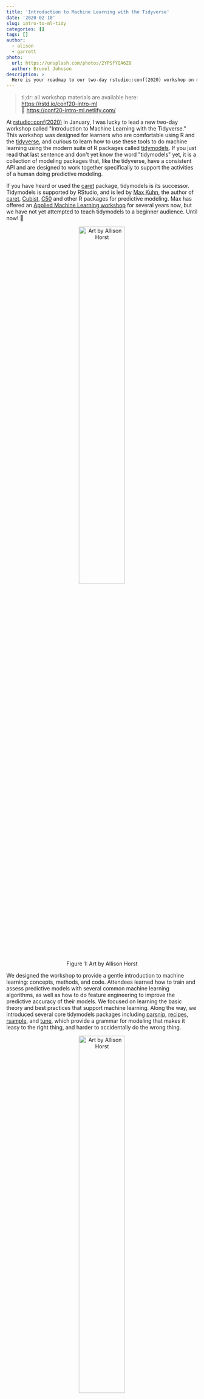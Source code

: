 ```yaml
---
title: 'Introduction to Machine Learning with the Tidyverse'
date: '2020-02-10'
slug: intro-to-ml-tidy
categories: []
tags: []
author:
  - alison
  - garrett
photo:
  url: https://unsplash.com/photos/2YPSfYQA6Z0
  author: Brunel Johnson
description: >
  Here is your roadmap to our two-day rstudio::conf(2020) workshop on machine learning with the tidyverse and tidymodels.
---
```




> tl;dr: all workshop materials are available here: <br>
> <i class="fab fa-github"></i> https://rstd.io/conf20-intro-ml <br>
> 🔗 https://conf20-intro-ml.netlify.com/

At [rstudio::conf(2020)](https://rstd.io/conf) in January, I was lucky to lead a new two-day workshop called "Introduction to Machine Learning with the Tidyverse." This workshop was designed for learners who are comfortable using R and the [tidyverse](https://www.tidyverse.org/), and curious to learn how to use these tools to do machine learning using the modern suite of R packages called [tidymodels](https://github.com/tidymodels). If you just read that last sentence and don't yet know the word "tidymodels" yet, it is a collection of modeling packages that, like the tidyverse, have a consistent API and are designed to work together specifically to support the activities of a human doing predictive modeling.

If you have heard or used the [caret](https://cran.r-project.org/web/packages/caret/caret.pdf) package, tidymodels is its successor. Tidymodels is supported by RStudio, and is led by [Max Kuhn](https://twitter.com/topepos), the author of [caret](https://cran.r-project.org/web/packages/caret/caret.pdf), [Cubist](https://cran.r-project.org/web/packages/Cubist/index.html), [C50](https://cran.r-project.org/web/packages/C50/C50.pdf) and other R packages for predictive modeling. Max has offered an [Applied Machine Learning workshop](https://github.com/tidymodels/aml-training) for several years now, but we have not yet attempted to teach tidymodels to a beginner audience. Until now! 🎉

<div class="figure" style="text-align: center">
<a href="https://github.com/allisonhorst/stats-illustrations" target="_blank"><img src="parsnip.png" alt="Art by Allison Horst" width="49%" /></a>
<p class="caption">Figure 1: Art by Allison Horst</p>
</div>

We designed the workshop to provide a gentle introduction to machine learning: concepts, methods, and code. Attendees learned how to train and assess predictive models with several common machine learning algorithms, as well as how to do feature engineering to improve the predictive accuracy of their models. We focused on learning the basic theory and best practices that support machine learning. Along the way, we introduced several core tidymodels packages including [parsnip][parsnip], [recipes][recipes], [rsample][rsample], and [tune][tune], which provide a grammar for modeling that makes it ieasy to the right thing, and harder to accidentally do the wrong thing. 

<div class="figure" style="text-align: center">
<a href="https://github.com/allisonhorst/stats-illustrations" target="_blank"><img src="recipes.png" alt="Art by Allison Horst" width="49%" /></a>
<p class="caption">Figure 2: Art by Allison Horst</p>
</div>



## Prerequisite knowledge

Before workshops for this year's conf were announced, we framed two questions to help potential learners gauge whether this workshop was the right one for them:

---

+ Can you use mutate and purrr to transform a data frame that contains list columns?

+ Can you use the ggplot2 package to make a large variety of graphs?

If you answered "no" to either question, you can brush up on these topics by working through the online tutorials at https://rstudio.cloud/learn/primers.

---

These questions were driven by the fact that when we started developing the workshop, using tidymodels required fairly advanced [purrr](https://purrr.tidyverse.org/) skills; see an end-to-end code example from Max's Applied Machine Learning workshop at rstudio::conf(2019) [here](https://github.com/topepo/rstudio-conf-2019/blob/2aaf4c24cd90cfa91cf2cdde256d68341f21133b/Materials/Part_2_Basic_Principles.R#L137-L212). 

However, between the time we first conceived of the workshop and when we taught it, a lot of the tidymodels API had changed (for the better). In hindsight, I would reframe with these questions *(rationale in italics)*:

+ Have you used R for statistics, that is, doing hypothesis tests or another kind of inferential modeling? *Comfort with at least `lm` and hopefully more packages/functions for modeling is helpful.*

+ Can you use the [pipe operator](https://r4ds.had.co.nz/transform.html#combining-multiple-operations-with-the-pipe) to combine a sequence of functions to transform objects in R (like a data frame)? *Tidymodels code uses pipes, but tends to be more for combining functions within a single package rather than across packages.*

+ Can you work with tibbles (or data frames) that contain [list columns](https://r4ds.had.co.nz/many-models.html#list-columns-1)? *Tidymodels code generally returns tibbles, often with list columns that you need to get comfortable with.*

+ Can you use [`dplyr::select()` helper functions](https://tidyselect.r-lib.org/reference/select_helpers.html)? *This helps when composing [recipes][recipes] for feature engineering.*


## Packages

We set up [RStudio Server Pro](https://rstudio.com/products/rstudio-server-pro/) workspaces for all workshop attendees, which provided more horsepower for running some of the more computationally intensive models, and which came pre-loaded with all the workshop exercises as R Markdown files and the packages needed to do them pre-installed. For those who wished to follow along on their local machine, we provided the packages needed as [prework](https://conf20-intro-ml.netlify.com/prework/).

The code made heavy use of packages from the [tidyverse](https://tidyverse.tidyverse.org/) and [tidymodels](https://tidymodels.github.io/tidymodels/):


```r
install.packages(c("tidyverse", "tidymodels"))
```

Like the [tidyverse](https://tidyverse.tidyverse.org/), [tidymodels](https://tidymodels.github.io/tidymodels/) is a meta-package that bundles most of the building blocks we needed:


```r
library(tidymodels)
```

```
## ── Attaching packages ───────────────────────────────────────────────────────────────────────── tidymodels 0.0.3 ──
```

```
## ✓ broom     0.5.3          ✓ purrr     0.3.3     
## ✓ dials     0.0.4          ✓ recipes   0.1.9     
## ✓ dplyr     0.8.3          ✓ rsample   0.0.5     
## ✓ ggplot2   3.2.1          ✓ tibble    2.1.3     
## ✓ infer     0.5.1          ✓ yardstick 0.0.4     
## ✓ parsnip   0.0.4.9000
```

```
## ── Conflicts ──────────────────────────────────────────────────────────────────────────── tidymodels_conflicts() ──
## x purrr::discard()    masks scales::discard()
## x dplyr::filter()     masks stats::filter()
## x dplyr::lag()        masks stats::lag()
## x ggplot2::margin()   masks dials::margin()
## x recipes::step()     masks stats::step()
## x recipes::yj_trans() masks scales::yj_trans()
```

Two tidymodels packages were not yet on CRAN at the time of the workshop. We installed the development versions of [workflows][workflows] and [tune][tune] from GitHub.


```r
# install once per machine
install.packages("remotes")
remotes::install_github(c("tidymodels/workflows",
                          "tidymodels/tune"))

# load once per work session
library(workflows)
library(tune)
```

We also used some non-tidymodels packages as well:


```r
install.packages(c("kknn", "rpart", "rpart.plot", "rattle", 
                   "AmesHousing", "ranger", "partykit", "vip"))

# and

remotes::install_github("tidymodels/modeldata")
```

## Teaching Infrastructure

+ **RStudio Server Pro:** Our [RStudio Server Pro](https://rstudio.com/products/rstudio-server-pro/) workspaces used Amazon compute optimized [`c5.large` instances](https://aws.amazon.com/ec2/instance-types/) with 2 vCPUs and 4 GiB memory for each learner.

+ **Slides:** I used the [xaringan package](https://github.com/yihui/xaringan) to build all my slides in R Markdown. For a tutorial, you can see my rstudio::conf(2019) workshop slides [here](https://arm.rbind.io/slides/xaringan.html#1). I also highly recommend the [countdown package](https://pkg.garrickadenbuie.com/countdown/#1), which I used to create the exercise timers ⌛.

+ **Workshop website:** I used the [blogdown R package](https://bookdown.org/yihui/blogdown/) to build the [website](https://conf20-intro-ml.netlify.com), with the [Hugo academic theme](https://themes.gohugo.io/academic/) with a custom CSS designed by [Desirée De Leon](http://desiree.rbind.io/). If you want to re-use my workshop website (you'll need [GitHub](https://github.com/) and [Netlify](https://www.netlify.com/) accounts), click on *Deploy to Netlify* button at the top of my [`README`](https://github.com/rstudio-conf-2020/intro-to-ml-tidy/blob/master/README.md) 🚀

In the rest of this post, I'll walk you through the materials available through the [workshop website](https://conf20-intro-ml.netlify.com/):

<iframe src="https://conf20-intro-ml.netlify.com/" width="100%" height="400px"></iframe>

## Materials

The workshop consisted of 8 sessions. In each session, we presented slides interspersed with timed coding exercises.

<!--
| session | slides                                 | Exercises + Solutions                   | 
|---------|----------------------------------------|-----------------------------------------|
| 00      | [Welcome & Introductions][00-slides]   |                                         |
| 01      | [Predicting][01-slides]                | [Exercises][01-ex], [Solutions][01-sol] |
| 02      | [Classifying][02-slides]               | [Exercises][02-ex], [Solutions][02-sol] |
| 03      | [Sampling & Resampling][03-slides]     |                                         |
| 04      | [Ensembling][04-slides]                | [Exercises][04-ex], [Solutions][04-sol] |
| 05      | [Workflows][05-slides]                 | [Exercises][05-ex], [Solutions][05-sol] |
| 06      | [Recipes][06-slides]                   | [Exercises][06-ex], [Solutions][06-sol] |
| 07      | [Cross-validation][07-slides]          | [Exercises][07-ex], [Solutions][07-sol] |
| 08      | [Tuning][08-slides]                    | [Exercises][08-ex], [Solutions][08-sol] |
-->

<!--html_preserve--><style>html {
  font-family: -apple-system, BlinkMacSystemFont, 'Segoe UI', Roboto, Oxygen, Ubuntu, Cantarell, 'Helvetica Neue', 'Fira Sans', 'Droid Sans', Arial, sans-serif;
}

#fdkjztyyhi .gt_table {
  display: table;
  border-collapse: collapse;
  margin-left: auto;
  /* table.margin.left */
  margin-right: auto;
  /* table.margin.right */
  color: #333333;
  font-size: 16px;
  /* table.font.size */
  background-color: #FFFFFF;
  /* table.background.color */
  width: auto;
  /* table.width */
  border-top-style: solid;
  /* table.border.top.style */
  border-top-width: 2px;
  /* table.border.top.width */
  border-top-color: #A8A8A8;
  /* table.border.top.color */
  border-bottom-style: solid;
  /* table.border.bottom.style */
  border-bottom-width: 2px;
  /* table.border.bottom.width */
  border-bottom-color: #A8A8A8;
  /* table.border.bottom.color */
}

#fdkjztyyhi .gt_heading {
  background-color: #FFFFFF;
  /* heading.background.color */
  border-bottom-color: #FFFFFF;
  /* table.background.color */
  border-left-style: hidden;
  /* heading.border.lr.style */
  border-left-width: 1px;
  /* heading.border.lr.width */
  border-left-color: #D3D3D3;
  /* heading.border.lr.color */
  border-right-style: hidden;
  /* heading.border.lr.style */
  border-right-width: 1px;
  /* heading.border.lr.width */
  border-right-color: #D3D3D3;
  /* heading.border.lr.color */
}

#fdkjztyyhi .gt_title {
  color: #333333;
  font-size: 125%;
  /* heading.title.font.size */
  font-weight: initial;
  /* heading.title.font.weight */
  padding-top: 4px;
  /* heading.top.padding - not yet used */
  padding-bottom: 4px;
  border-bottom-color: #FFFFFF;
  /* table.background.color */
  border-bottom-width: 0;
}

#fdkjztyyhi .gt_subtitle {
  color: #333333;
  font-size: 85%;
  /* heading.subtitle.font.size */
  font-weight: initial;
  /* heading.subtitle.font.weight */
  padding-top: 0;
  padding-bottom: 4px;
  /* heading.bottom.padding - not yet used */
  border-top-color: #FFFFFF;
  /* table.background.color */
  border-top-width: 0;
}

#fdkjztyyhi .gt_bottom_border {
  border-bottom-style: solid;
  /* heading.border.bottom.style */
  border-bottom-width: 2px;
  /* heading.border.bottom.width */
  border-bottom-color: #D3D3D3;
  /* heading.border.bottom.color */
}

#fdkjztyyhi .gt_column_spanner {
  border-bottom-style: solid;
  border-bottom-width: 2px;
  border-bottom-color: #D3D3D3;
  padding-top: 4px;
  padding-bottom: 4px;
}

#fdkjztyyhi .gt_col_headings {
  border-top-style: solid;
  /* column_labels.border.top.style */
  border-top-width: 2px;
  /* column_labels.border.top.width */
  border-top-color: #D3D3D3;
  /* column_labels.border.top.color */
  border-bottom-style: solid;
  /* column_labels.border.bottom.style */
  border-bottom-width: 2px;
  /* column_labels.border.bottom.width */
  border-bottom-color: #D3D3D3;
  /* column_labels.border.bottom.color */
  border-left-style: none;
  /* column_labels.border.lr.style */
  border-left-width: 1px;
  /* column_labels.border.lr.width */
  border-left-color: #D3D3D3;
  /* column_labels.border.lr.color */
  border-right-style: none;
  /* column_labels.border.lr.style */
  border-right-width: 1px;
  /* column_labels.border.lr.width */
  border-right-color: #D3D3D3;
  /* column_labels.border.lr.color */
}

#fdkjztyyhi .gt_col_heading {
  color: #333333;
  background-color: #FFFFFF;
  /* column_labels.background.color */
  font-size: 100%;
  /* column_labels.font.size */
  font-weight: initial;
  /* column_labels.font.weight */
  text-transform: inherit;
  /* column_labels.text_transform */
  vertical-align: middle;
  padding: 5px;
  margin: 10px;
  overflow-x: hidden;
}

#fdkjztyyhi .gt_sep_right {
  border-right: 5px solid #FFFFFF;
}

#fdkjztyyhi .gt_group_heading {
  padding: 8px;
  /* row_group.padding */
  color: #333333;
  background-color: #FFFFFF;
  /* row_group.background.color */
  font-size: 100%;
  /* row_group.font.size */
  font-weight: initial;
  /* row_group.font.weight */
  text-transform: inherit;
  /* row_group.text_transform */
  border-top-style: solid;
  /* row_group.border.top.style */
  border-top-width: 2px;
  /* row_group.border.top.width */
  border-top-color: #D3D3D3;
  /* row_group.border.top.color */
  border-bottom-style: solid;
  /* row_group.border.bottom.style */
  border-bottom-width: 2px;
  /* row_group.border.bottom.width */
  border-bottom-color: #D3D3D3;
  /* row_group.border.bottom.color */
  border-left-style: none;
  /* row_group.border.left.style */
  border-left-width: 1px;
  /* row_group.border.left.width */
  border-left-color: #D3D3D3;
  /* row_group.border.left.color */
  border-right-style: none;
  /* row_group.border.right.style */
  border-right-width: 1px;
  /* row_group.border.right.width */
  border-right-color: #D3D3D3;
  /* row_group.border.right.color */
  vertical-align: middle;
}

#fdkjztyyhi .gt_empty_group_heading {
  padding: 0.5px;
  color: #333333;
  background-color: #FFFFFF;
  /* row_group.background.color */
  font-size: 100%;
  /* row_group.font.size */
  font-weight: initial;
  /* row_group.font.weight */
  border-top-style: solid;
  /* row_group.border.top.style */
  border-top-width: 2px;
  /* row_group.border.top.width */
  border-top-color: #D3D3D3;
  /* row_group.border.top.color */
  border-bottom-style: solid;
  /* row_group.border.bottom.style */
  border-bottom-width: 2px;
  /* row_group.border.bottom.width */
  border-bottom-color: #D3D3D3;
  /* row_group.border.bottom.color */
  vertical-align: middle;
}

#fdkjztyyhi .gt_striped {
  background-color: rgba(128, 128, 128, 0.05);
  /* row.striping.background_color */
}

#fdkjztyyhi .gt_from_md > :first-child {
  margin-top: 0;
}

#fdkjztyyhi .gt_from_md > :last-child {
  margin-bottom: 0;
}

#fdkjztyyhi .gt_row {
  padding-top: 8px;
  /* data_row.padding */
  padding-bottom: 8px;
  /* data_row.padding */
  padding-left: 5px;
  padding-right: 5px;
  margin: 10px;
  border-top-style: solid;
  /* table_body.hlines.style */
  border-top-width: 1px;
  /* table_body.hlines.width */
  border-top-color: #D3D3D3;
  /* table_body.hlines.color */
  border-left-style: none;
  /* table_body.vlines.style */
  border-left-width: 1px;
  /* table_body.vlines.width */
  border-left-color: #D3D3D3;
  /* table_body.vlines.color */
  border-right-style: none;
  /* table_body.vlines.style */
  border-right-width: 1px;
  /* table_body.vlines.width */
  border-right-color: #D3D3D3;
  /* table_body.vlines.color */
  vertical-align: middle;
  overflow-x: hidden;
}

#fdkjztyyhi .gt_stub {
  color: #333333;
  background-color: #FFFFFF;
  /* stub.background.color */
  font-weight: initial;
  /* stub.font.weight */
  text-transform: inherit;
  /* stub.text_transform */
  border-right-style: solid;
  /* stub.border.style */
  border-right-width: 2px;
  /* stub.border.width */
  border-right-color: #D3D3D3;
  /* stub.border.color */
  padding-left: 12px;
}

#fdkjztyyhi .gt_summary_row {
  color: #333333;
  background-color: #FFFFFF;
  /* summary_row.background.color */
  text-transform: inherit;
  /* summary_row.text_transform */
  padding-top: 8px;
  /* summary_row.padding */
  padding-bottom: 8px;
  /* summary_row.padding */
  padding-left: 5px;
  padding-right: 5px;
}

#fdkjztyyhi .gt_first_summary_row {
  padding-top: 8px;
  /* summary_row.padding */
  padding-bottom: 8px;
  /* summary_row.padding */
  padding-left: 5px;
  padding-right: 5px;
  border-top-style: solid;
  /* summary_row.border.style */
  border-top-width: 2px;
  /* summary_row.border.width */
  border-top-color: #D3D3D3;
  /* summary_row.border.color */
}

#fdkjztyyhi .gt_grand_summary_row {
  color: #333333;
  background-color: #FFFFFF;
  /* grand_summary_row.background.color */
  text-transform: inherit;
  /* grand_summary_row.text_transform */
  padding-top: 8px;
  /* grand_summary_row.padding */
  padding-bottom: 8px;
  /* grand_summary_row.padding */
  padding-left: 5px;
  padding-right: 5px;
}

#fdkjztyyhi .gt_first_grand_summary_row {
  padding-top: 8px;
  /* grand_summary_row.padding */
  padding-bottom: 8px;
  /* grand_summary_row.padding */
  padding-left: 5px;
  padding-right: 5px;
  border-top-style: double;
  /* grand_summary_row.border.style */
  border-top-width: 6px;
  /* grand_summary_row.border.width */
  border-top-color: #D3D3D3;
  /* grand_summary_row.border.color */
}

#fdkjztyyhi .gt_table_body {
  border-top-style: solid;
  /* table_body.border.top.style */
  border-top-width: 2px;
  /* table_body.border.top.width */
  border-top-color: #D3D3D3;
  /* table_body.border.top.color */
  border-bottom-style: solid;
  /* table_body.border.bottom.style */
  border-bottom-width: 2px;
  /* table_body.border.bottom.width */
  border-bottom-color: #D3D3D3;
  /* table_body.border.bottom.color */
}

#fdkjztyyhi .gt_footnotes {
  color: #333333;
  background-color: #FFFFFF;
  /* footnotes.background.color */
  border-bottom-style: none;
  /* footnotes.border.bottom.style */
  border-bottom-width: 2px;
  /* footnotes.border.bottom.width */
  border-bottom-color: #D3D3D3;
  /* footnotes.border.bottom.color */
  border-left-style: none;
  /* footnotes.border.lr.color */
  border-left-width: 2px;
  /* footnotes.border.lr.color */
  border-left-color: #D3D3D3;
  /* footnotes.border.lr.color */
  border-right-style: none;
  /* footnotes.border.lr.color */
  border-right-width: 2px;
  /* footnotes.border.lr.color */
  border-right-color: #D3D3D3;
  /* footnotes.border.lr.color */
}

#fdkjztyyhi .gt_footnote {
  margin: 0px;
  font-size: 90%;
  /* footnotes.font.size */
  padding: 4px;
  /* footnotes.padding */
}

#fdkjztyyhi .gt_sourcenotes {
  color: #333333;
  background-color: #FFFFFF;
  /* source_notes.background.color */
  border-bottom-style: none;
  /* source_notes.border.bottom.style */
  border-bottom-width: 2px;
  /* source_notes.border.bottom.width */
  border-bottom-color: #D3D3D3;
  /* source_notes.border.bottom.color */
  border-left-style: none;
  /* source_notes.border.lr.style */
  border-left-width: 2px;
  /* source_notes.border.lr.style */
  border-left-color: #D3D3D3;
  /* source_notes.border.lr.style */
  border-right-style: none;
  /* source_notes.border.lr.style */
  border-right-width: 2px;
  /* source_notes.border.lr.style */
  border-right-color: #D3D3D3;
  /* source_notes.border.lr.style */
}

#fdkjztyyhi .gt_sourcenote {
  font-size: 90%;
  /* source_notes.font.size */
  padding: 4px;
  /* source_notes.padding */
}

#fdkjztyyhi .gt_left {
  text-align: left;
}

#fdkjztyyhi .gt_center {
  text-align: center;
}

#fdkjztyyhi .gt_right {
  text-align: right;
  font-variant-numeric: tabular-nums;
}

#fdkjztyyhi .gt_font_normal {
  font-weight: normal;
}

#fdkjztyyhi .gt_font_bold {
  font-weight: bold;
}

#fdkjztyyhi .gt_font_italic {
  font-style: italic;
}

#fdkjztyyhi .gt_super {
  font-size: 65%;
}

#fdkjztyyhi .gt_footnote_marks {
  font-style: italic;
  font-size: 65%;
}
</style>
<div id="fdkjztyyhi" style="overflow-x:auto;overflow-y:auto;width:auto;height:auto;"><table class="gt_table">
  
  <thead class="gt_col_headings">
    <tr>
      <th class="gt_col_heading gt_columns_bottom_border gt_left" rowspan="1" colspan="1">session</th>
      <th class="gt_col_heading gt_columns_bottom_border gt_left" rowspan="1" colspan="1">Slides</th>
      <th class="gt_col_heading gt_columns_bottom_border gt_center" rowspan="1" colspan="1">Materials</th>
    </tr>
  </thead>
  <tbody class="gt_table_body">
    <tr>
      <td class="gt_row gt_left"><div class='gt_from_md'><p>00</p>
</div></td>
      <td class="gt_row gt_left"><div class='gt_from_md'><p><a href='https://conf20-intro-ml.netlify.com/materials/00-welcome/'  target='_blank'>Welcome &amp; Introductions</a></p>
</div></td>
      <td class="gt_row gt_center"><div class='gt_from_md'></div></td>
    </tr>
    <tr>
      <td class="gt_row gt_left gt_striped"><div class='gt_from_md'><p>01</p>
</div></td>
      <td class="gt_row gt_left gt_striped"><div class='gt_from_md'><p><a href='https://conf20-intro-ml.netlify.com/materials/01-predicting/'  target='_blank'>Predicting</a></p>
</div></td>
      <td class="gt_row gt_center gt_striped"><div class='gt_from_md'><p><a href='https://github.com/rstudio-conf-2020/intro-to-ml-tidy/blob/master/materials/exercises/01-Prediction.Rmd'  target='_blank'>Exercises</a>, <a href='https://github.com/rstudio-conf-2020/intro-to-ml-tidy/blob/master/materials/solutions/01-Prediction.Rmd'  target='_blank'>Solutions</a></p>
</div></td>
    </tr>
    <tr>
      <td class="gt_row gt_left"><div class='gt_from_md'><p>02</p>
</div></td>
      <td class="gt_row gt_left"><div class='gt_from_md'><p><a href='https://conf20-intro-ml.netlify.com/materials/02-classifying/'  target='_blank'>Classifying</a></p>
</div></td>
      <td class="gt_row gt_center"><div class='gt_from_md'><p><a href='https://github.com/rstudio-conf-2020/intro-to-ml-tidy/blob/master/materials/exercises/02-Classification.Rmd'  target='_blank'>Exercises</a>, <a href='https://github.com/rstudio-conf-2020/intro-to-ml-tidy/blob/master/materials/solutions/02-Classification.Rmd'  target='_blank'>Solutions</a></p>
</div></td>
    </tr>
    <tr>
      <td class="gt_row gt_left gt_striped"><div class='gt_from_md'><p>03</p>
</div></td>
      <td class="gt_row gt_left gt_striped"><div class='gt_from_md'><p><a href='https://conf20-intro-ml.netlify.com/materials/03/'  target='_blank'>Sampling &amp; Resampling</a></p>
</div></td>
      <td class="gt_row gt_center gt_striped"><div class='gt_from_md'></div></td>
    </tr>
    <tr>
      <td class="gt_row gt_left"><div class='gt_from_md'><p>04</p>
</div></td>
      <td class="gt_row gt_left"><div class='gt_from_md'><p><a href='https://conf20-intro-ml.netlify.com/materials/04-ensembling/'  target='_blank'>Ensembling</a></p>
</div></td>
      <td class="gt_row gt_center"><div class='gt_from_md'><p><a href='https://github.com/rstudio-conf-2020/intro-to-ml-tidy/blob/master/materials/exercises/04-Ensembling.Rmd'  target='_blank'>Exercises</a>, <a href='https://github.com/rstudio-conf-2020/intro-to-ml-tidy/blob/master/materials/solutions/04-Ensembling.Rmd'  target='_blank'>Solutions</a></p>
</div></td>
    </tr>
    <tr>
      <td class="gt_row gt_left gt_striped"><div class='gt_from_md'><p>05</p>
</div></td>
      <td class="gt_row gt_left gt_striped"><div class='gt_from_md'><p><a href='https://conf20-intro-ml.netlify.com/materials/05-workflows/'  target='_blank'>Workflows</a></p>
</div></td>
      <td class="gt_row gt_center gt_striped"><div class='gt_from_md'><p><a href='https://github.com/rstudio-conf-2020/intro-to-ml-tidy/blob/master/materials/exercises/05-Workflows.Rmd'  target='_blank'>Exercises</a>, <a href='https://github.com/rstudio-conf-2020/intro-to-ml-tidy/blob/master/materials/solutions/05-Workflows.Rmd'  target='_blank'>Solutions</a></p>
</div></td>
    </tr>
    <tr>
      <td class="gt_row gt_left"><div class='gt_from_md'><p>06</p>
</div></td>
      <td class="gt_row gt_left"><div class='gt_from_md'><p><a href='https://conf20-intro-ml.netlify.com/materials/06-recipes/'  target='_blank'>Recipes</a></p>
</div></td>
      <td class="gt_row gt_center"><div class='gt_from_md'><p><a href='https://github.com/rstudio-conf-2020/intro-to-ml-tidy/blob/master/materials/exercises/06-Recipes.Rmd'  target='_blank'>Exercises</a>, <a href='https://github.com/rstudio-conf-2020/intro-to-ml-tidy/blob/master/materials/solutions/06-Recipes.Rmd'  target='_blank'>Solutions</a></p>
</div></td>
    </tr>
    <tr>
      <td class="gt_row gt_left gt_striped"><div class='gt_from_md'><p>07</p>
</div></td>
      <td class="gt_row gt_left gt_striped"><div class='gt_from_md'><p><a href='https://conf20-intro-ml.netlify.com/materials/07-cv/'  target='_blank'>Cross-validation</a></p>
</div></td>
      <td class="gt_row gt_center gt_striped"><div class='gt_from_md'><p><a href='https://github.com/rstudio-conf-2020/intro-to-ml-tidy/blob/master/materials/exercises/07-CV.Rmd'  target='_blank'>Exercises</a>, <a href='https://github.com/rstudio-conf-2020/intro-to-ml-tidy/blob/master/materials/solutions/07-CV.Rmd'  target='_blank'>Solutions</a></p>
</div></td>
    </tr>
    <tr>
      <td class="gt_row gt_left"><div class='gt_from_md'><p>08</p>
</div></td>
      <td class="gt_row gt_left"><div class='gt_from_md'><p><a href='https://conf20-intro-ml.netlify.com/materials/08-tune/'  target='_blank'>Tuning</a></p>
</div></td>
      <td class="gt_row gt_center"><div class='gt_from_md'><p><a href='https://github.com/rstudio-conf-2020/intro-to-ml-tidy/blob/master/materials/exercises/08-Tune.Rmd'  target='_blank'>Exercises</a>, <a href='https://github.com/rstudio-conf-2020/intro-to-ml-tidy/blob/master/materials/solutions/08-Tune.Rmd'  target='_blank'>Solutions</a></p>
</div></td>
    </tr>
  </tbody>
  
  
</table></div><!--/html_preserve-->




## Instructor Notes

We did a trial run of this workshop in December 2019 in Boston with about 20 participants, which proved one of [Greg Wilson's cardinal rules](https://teachtogether.tech/#the-rules):

> "Remember that no lesson survives first contact with learners…"

Actually, the workshop went pretty smoothly for a first run, and we received positive feedback from our attendees. But, like any good educators, Garrett and I decided that a content renovation would make the workshop **even better**. This decision was driven by a few observations:

1. We realized that the process of using a fitted model object for generating predictions was pretty new to many attendees. We needed to spend more time on this, so we beefed up our [early section on predicting][01-slides] considerably. This meant that [parsnip](https://tidymodels.github.io/parsnip/) was the first tidymodels package we introduced, which felt right! Parsnip probably should be the first tidymodels package to learn/teach to new users (previously, we had started with [rsample](https://tidymodels.github.io/rsample/)).

1. Many attendees were less familiar with resampling methods in general, and in particular with [bootstrap resampling](https://moderndive.com/8-confidence-intervals.html). Since bootstrapping is such a key concept, we pushed [cross-validation][07-slides] later and added an earlier section on [sampling and resampling][03-slides].

1. To lay out the red carpet for [ensembling][04-slides] (we worked up to bagging and random forest models), we spent some time working with and interpreting single decision trees, including a ["Guess the Animal" team activity](https://www.atarimagazines.com/v4n12/Animal.html) that helped to loosen everyone up on day 1.

1. A new, but very much welcome, kid on the tidymodels block appeared just before our workshop in December: [workflows](https://tidymodels.github.io/workflows/). For conf, we re-factored our approach to introduce workflows by bundling together formulas and parsnip model specifications *first* (via [`add_formula()`](https://tidymodels.github.io/workflows/reference/add_formula.html) and [`add_model()`](https://tidymodels.github.io/workflows/reference/add_model.html)), *then* introducing [recipes][06-slides] as a way to move beyond formulas and do feature engineering (substituting `add_formula()` with [`add_recipe()`](https://tidymodels.github.io/workflows/reference/add_recipe.html) instead).

1. To accomodate the new and improved content reorganization we envisioned, we hit a few code hiccups. Garrett and I made an executive decision to write some helper functions so that the code **just worked** and we kept the content on track. These were the earliest fitting functions we used on day 1, before transitioning to [`tune::fit_resamples()`](https://tidymodels.github.io/tune/reference/fit_resamples.html) and [`tune::tune_grid()`](https://tidymodels.github.io/tune/reference/tune_grid.html) on day 2 after introducing [cross-validation][07-slides]. 

    As an educator, this is typically something I try to avoid if possible, as my goal is to guide learners to be able to use the package APIs as designed independently. But debugging this specific error introduced too much [*"inessential weirdness"*](https://teachtogether.tech/#s:process-exercises) because:
    + we would have needed to describe things that were not really necessary to understand, and
    + these things were likely to alienate people (you can follow a discussion and reprex of one [error here](https://github.com/tidymodels/tune/issues/151)). 

    **Bottom-line:** If you are trying to follow these slides on your own,  open the accompanying exercise files for each slide deck and run the first chunk locally (look out for our helper functions named `fit_data()` and `fit_split()`). If you want to take the training wheels off and use the base tidymodels functions, you may run into similar errors, but roughly:
    + `fit_data()` = [`parsnip::fit()`](https://tidymodels.github.io/parsnip/reference/fit.html)
    + `fit_split()` = [`tune::last_fit()`](https://tidymodels.github.io/tune/reference/last_fit.html)

1. Finally, we re-worked most of our exercises (within R Markdown documents) to provide code templates that were either "fill-in-the-blanks" or needed to edited (i.e., replace or add arguments). On the first run, it became abundantly clear that tidymodels code is verbose and we wore learners out with too much typing; in fact, we wore ourselves out typing. To reduce the cognitive load, we tried our best to adopt a "no code chunk left blank" strategy so that learners did not feel like [this](https://www.youtube.com/watch?v=DUGN-12HHwQ) at the end:

<div class="figure" style="text-align: center">
<img src="long.png" alt="Video from YouTube." width="50%" />
<p class="caption">Figure 3: Video from <a href="https://www.youtube.com/watch?v=DUGN-12HHwQ">YouTube</a>.</p>
</div>


## What would I change?

In hindsight after teaching this material twice, I would try to make room for a final case study with a new dataset so that learners get a chance to create a full predictive modeling pipeline, from the initial split to the last fit. To make room for a case study, I would try to get workflows and recipes to join forces a bit earlier. One of the clearest benefits of using workflows is that you don't need to spend too much time monkeying around with the [prep](https://tidymodels.github.io/recipes/reference/prep.html), [bake](https://tidymodels.github.io/recipes/reference/bake.html), and [juice](https://tidymodels.github.io/recipes/reference/juice.html) functions from the [recipes][recipes] package, so we could shorten the bridge between presenting these two packages considerably. I also think that cross-validation and tuning could be more closely aligned timing-wise, since tuning with tidymodels is only possible with resampled data. 

## Thanks

I sincerely enjoyed developing this workshop with [Garrett](https://twitter.com/StatGarrett), getting a chance to work closely with [Max Kuhn](https://twitter.com/topepos) and [Davis Vaughan](https://twitter.com/dvaughan32) of the tidymodels team (now including the inimitable [Julia Silge](https://juliasilge.com/)!), and having the opportunity to introduce a new cohort of R and tidyverse users to [tidymodels](https://github.com/tidymodels). I hope the materials we developed are useful to learners and other educators too&mdash;if they are, [please let me know](https://twitter.com/apreshill), I'd love to hear about it.

And most of all- thanks to our Boston and San Francisco workshop participants! You all were a pleasure to model with.

Happy predictive modeling!

<img src="https://media.giphy.com/media/3ohhwKFBNijG4GJEYw/giphy.gif" style="display: block; margin: auto;" />

## People

This workshop was made possible by an ⭐ all-star ⭐ TA team- you can find out more about them on our [workshop website](https://conf20-intro-ml.netlify.com/people/).

<a href="https://conf20-intro-ml.netlify.com/people/" target="_blank"><img src="tas.png" width="100%" style="display: block; margin: auto;" /></a>

[00-slides]: https://conf20-intro-ml.netlify.com/materials/00-welcome/

[01-slides]: https://conf20-intro-ml.netlify.com/materials/01-predicting/
[01-ex]: https://github.com/rstudio-conf-2020/intro-to-ml-tidy/blob/master/materials/exercises/01-Prediction.Rmd
[01-sol]: https://github.com/rstudio-conf-2020/intro-to-ml-tidy/blob/master/materials/solutions/01-Prediction.Rmd

[02-slides]: https://conf20-intro-ml.netlify.com/materials/02-classifying/
[02-ex]: https://github.com/rstudio-conf-2020/intro-to-ml-tidy/blob/master/materials/exercises/02-Classification.Rmd
[02-sol]: https://github.com/rstudio-conf-2020/intro-to-ml-tidy/blob/master/materials/solutions/02-Classification.Rmd

[03-slides]: https://conf20-intro-ml.netlify.com/materials/03/

[04-slides]: https://conf20-intro-ml.netlify.com/materials/04-ensembling/
[04-ex]: https://github.com/rstudio-conf-2020/intro-to-ml-tidy/blob/master/materials/exercises/04-Ensembling.Rmd
[04-sol]: https://github.com/rstudio-conf-2020/intro-to-ml-tidy/blob/master/materials/solutions/04-Ensembling.Rmd

[05-slides]: https://conf20-intro-ml.netlify.com/materials/05-workflows/
[05-ex]: https://github.com/rstudio-conf-2020/intro-to-ml-tidy/blob/master/materials/exercises/05-Workflows.Rmd
[05-sol]: https://github.com/rstudio-conf-2020/intro-to-ml-tidy/blob/master/materials/solutions/05-Workflows.Rmd

[06-slides]: https://conf20-intro-ml.netlify.com/materials/06-recipes/
[06-ex]: https://github.com/rstudio-conf-2020/intro-to-ml-tidy/blob/master/materials/exercises/06-Recipes.Rmd
[06-sol]: https://github.com/rstudio-conf-2020/intro-to-ml-tidy/blob/master/materials/solutions/06-Recipes.Rmd

[07-slides]: https://conf20-intro-ml.netlify.com/materials/07-cv/
[07-ex]: https://github.com/rstudio-conf-2020/intro-to-ml-tidy/blob/master/materials/exercises/07-CV.Rmd
[07-sol]: https://github.com/rstudio-conf-2020/intro-to-ml-tidy/blob/master/materials/solutions/07-CV.Rmd

[08-slides]: https://conf20-intro-ml.netlify.com/materials/08-tune/
[08-ex]: https://github.com/rstudio-conf-2020/intro-to-ml-tidy/blob/master/materials/exercises/08-Tune.Rmd
[08-sol]: https://github.com/rstudio-conf-2020/intro-to-ml-tidy/blob/master/materials/solutions/08-Tune.Rmd

[parsnip]: https://tidymodels.github.io/parsnip/
[rsample]: https://tidymodels.github.io/rsample/
[recipes]: https://tidymodels.github.io/recipes/
[yardstick]: https://tidymodels.github.io/yardstick/
[workflows]: https://tidymodels.github.io/workflows/
[tune]: https://tidymodels.github.io/tune/
